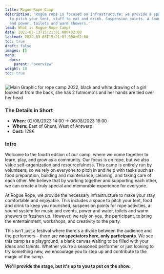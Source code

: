 ```yaml
---
title: Rogue Rope Camp
description: 'Rogue rope is focused on infrastructure: we provide a space, a place
  to pitch your tent, stuff to eat and drink. Suspension points. A sound-system. Water
  and power, toilets and warm showers.'
lead: What is Rogue Rope Camp?
date: 2021-03-13T15:21:01.000+02:00
lastmod: 2022-03-05T15:21:01.000+02:00
toc: true
draft: false
images: []
menu: 
  docs:
    parent: "overview"
weight: 10
toc: true
---
```

![Main Graphic for rope camp 2022, black and white drawing of a girl looked at from the back, she has 2 futmomo's and her hands are tied over her head](/images/logo2022.png)

### The Details in Short 

* **When:** 02/08/2023 14:00 -&gt; 06/08/2023 16:00
* **Where:** East of Ghent, West of Antwerp
* **Cost:** 128€ 

### Intro

Welcome to the fourth edition of our camp, where we come together to learn, play, and grow as a community. Our focus is on rope, but we also value self-organization and resourcefulness. This camp is entirely run by volunteers, so we rely on everyone to pitch in and help with tasks such as food preparation, building and maintenance, cleaning, and taking care of each other. We believe that by working together and supporting each other, we can create a truly special and memorable experience for everyone.

At Rogue Rope, we provide the necessary infrastructure to make your stay comfortable and enjoyable. This includes a space to pitch your tent, food and drink to keep you nourished, suspension points for rope activities, a sound system for music and events, power and water, toilets and warm showers to freshen up. However, we rely on you, the participant, to bring the entertainment, workshops, and creativity to the party.

This isn't just a festival where there's a divide between the audience and the performers – there are **no spectators here, only participants**. We see this camp as a playground, a blank canvas waiting to be filled with your ideas and talents. Whether you're a seasoned performer or just looking to try something new, we encourage you to step up and contribute to the magic of the camp. 

**We'll provide the stage, but it's up to you to put on the show.**
